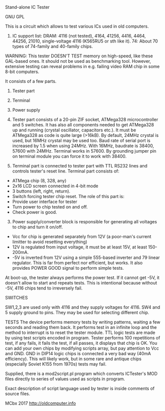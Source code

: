 Stand-alone IC Tester

GNU GPL

This is a circuit which allows to test various ICs used in old computers. 

1. IC support list:
DRAM: 4116 (not tested), 4164, 41256, 4416, 4464, 44256, 21010, single-voltage 4116 (K565RU5 or sth like it).
74: About 70 types of 74-family and 40-family chips.

WARNING: This tester DOESN'T TEST memory on high-speed, like these GAL-based ones. It should not be used as benchmarking tool. However, extensive testing can reveal problems in e.g. failing video RAM chip in some 8-bit computers.

It consists of a few parts.
1. Tester part
2. Terminal
3. Power supply

1. Tester part consists of a 20-pin ZIF socket, ATMega328 microcontroller and 5 switches. It has also all components needed to get ATMega328 up and running (crystal oscillator, capacitors etc.). It must be ATMega328 as code is quite large (>16kB).
By default, 24MHz crystal is used, but 16MHz crystal may be used too. Baud rate of serial port is increased by 1.5 when using 24MHz. With 16MHz, baudrate is 38400, 57600 with 24MHz. Terminal works in 57600. By grounding jumper pin on terminal module you can force it to work with 38400.

2. Terminal part is connected to tester part with TTL RS232 lines and controls tester's reset line. Terminal part consists of:
 - ATMega chip (8, 328, any)
 - 2x16 LCD screen connected in 4-bit mode
 - 3 buttons (left, right, return).
 - Switch forcing tester chip reset.
The role of this part is:
 - Provide user interface for tester
 - Turn power to chip tested on and off.
 - Check power is good.

3. Power supply/converter block is responsible for generating all voltages to chip and turn it on/off.
 - Vcc for chip is generated separately from 12V (a poor-man's current limitter to avoid resetting everything)
 - 12V is regulated from input voltage, it must be at least 15V, at least 150-200mA.
 - -5V is inverted from 12V using a simple 555-based inverter and 79 linear regulator.
This is far from perfect nor efficient, but works. It also provides POWER GOOD signal to perform simple tests.

At boot-up, the tester always performs the power test. If it cannot get -5V, it doesn't allow to start and repeats tests. This is intentional because without -5V, 4116 chips tend to irreversely fail.

SWITCHES

SW1,2,3 are used only with 4116 and they supply voltages for 4116.
SW4 and 5 supply ground to pins. They may be used for selecting different chip.

TESTS
The device performs memory tests by writing patterns, waiting a few seconds and reading them back. It performs test in an infinite loop and the method to interrupt is to reset the tester module.
TTL logic tests are made by using test scripts encoded in program. Tester performs 100 repetitions of test, if any fails, it fails the test, if all passes, it displays that chip is OK. You can add your own chips by modifying scripts array, but pay attention to Vcc and GND. 
GND in DIP14 logic chips is connected a very bad way (40mA efficiency). This will likely work, but in some rare and antique chips (especially Soviet K155 from 1970s) tests may fail.

Supplied, there is a mod2script.pl program which converts ICTester's MOD files directly to series of values used as scripts in program.

Exact description of script language used by tester is inside comments of source files.


MCbx 2017
http://oldcomputer.info
